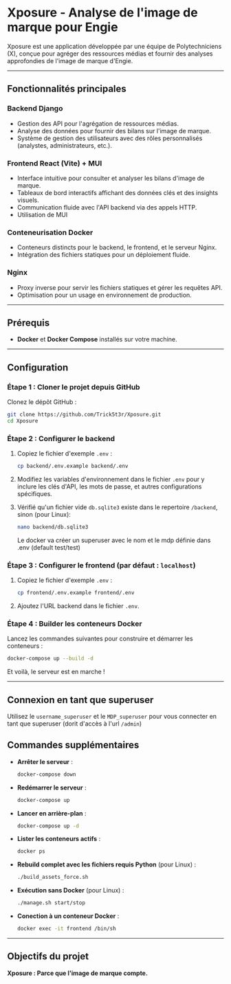 # Xposure - Analyse de l'image de marque pour Engie

Xposure est une application développée par une équipe de Polytechniciens (X), conçue pour agréger des ressources médias et fournir des analyses approfondies de l'image de marque d'Engie.

---

## Fonctionnalités principales

### **Backend Django**
- Gestion des API pour l'agrégation de ressources médias.
- Analyse des données pour fournir des bilans sur l'image de marque.
- Système de gestion des utilisateurs avec des rôles personnalisés (analystes, administrateurs, etc.).

### **Frontend React (Vite) + MUI**
- Interface intuitive pour consulter et analyser les bilans d'image de marque.
- Tableaux de bord interactifs affichant des données clés et des insights visuels.
- Communication fluide avec l'API backend via des appels HTTP.
- Utilisation de MUI

### **Conteneurisation Docker**
- Conteneurs distincts pour le backend, le frontend, et le serveur Nginx.
- Intégration des fichiers statiques pour un déploiement fluide.

### **Nginx**
- Proxy inverse pour servir les fichiers statiques et gérer les requêtes API.
- Optimisation pour un usage en environnement de production.

---

## Prérequis

- **Docker** et **Docker Compose** installés sur votre machine.

---

## Configuration

### Étape 1 : Cloner le projet depuis GitHub
Clonez le dépôt GitHub :
```bash
git clone https://github.com/Trick5t3r/Xposure.git
cd Xposure
```

### Étape 2 : Configurer le backend

1. Copiez le fichier d'exemple `.env` :
   ```bash
   cp backend/.env.example backend/.env
   ```

2. Modifiez les variables d'environnement dans le fichier `.env` pour y inclure les clés d'API, les mots de passe, et autres configurations spécifiques.

3. Vérifié qu'un fichier vide `db.sqlite3` existe dans le repertoire `/backend`, sinon (pour Linux):
   ```bash
   nano backend/db.sqlite3
   ```
   Le docker va créer un superuser avec le nom et le mdp définie dans .env (default test/test)

### Étape 3 : Configurer le frontend (par défaut : `localhost`)

1. Copiez le fichier d'exemple `.env` :
   ```bash
   cp frontend/.env.example frontend/.env
   ```

2. Ajoutez l'URL backend dans le fichier `.env`.

### Étape 4 : Builder les conteneurs Docker

Lancez les commandes suivantes pour construire et démarrer les conteneurs :
```bash
docker-compose up --build -d
```
Et voilà, le serveur est en marche !

---

## Connexion en tant que superuser
Utilisez le `username_superuser` et le `MDP_superuser` pour vous connecter en tant que superuser (dorit d'accès à l'url `/admin`)

## Commandes supplémentaires

- **Arrêter le serveur** :
  ```bash
  docker-compose down
  ```

- **Redémarrer le serveur** :
  ```bash
  docker-compose up
  ```

- **Lancer en arrière-plan** :
  ```bash
  docker-compose up -d
  ```

- **Lister les conteneurs actifs** :
  ```bash
  docker ps
  ```

- **Rebuild complet avec les fichiers requis Python** (pour Linux) :
  ```bash
  ./build_assets_force.sh
  ```

- **Exécution sans Docker** (pour Linux) :
  ```bash
  ./manage.sh start/stop
  ```

- **Conection à un conteneur Docker** :
  ```bash
  docker exec -it frontend /bin/sh
  ```
---

## Objectifs du projet

**Xposure : Parce que l'image de marque compte.**
